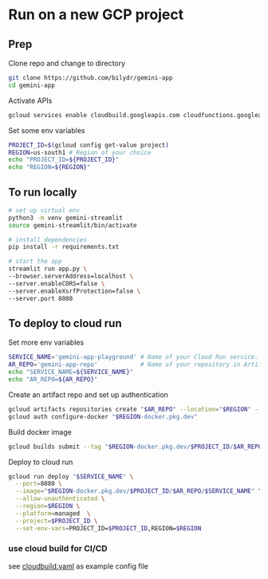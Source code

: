 # Run on a new GCP project

## Prep

Clone repo and change to directory
```bash
git clone https://github.com/bilydr/gemini-app
cd gemini-app
```

Activate APIs
```bash
gcloud services enable cloudbuild.googleapis.com cloudfunctions.googleapis.com run.googleapis.com logging.googleapis.com storage-component.googleapis.com aiplatform.googleapis.com artifactregistry.googleapis.com
```

Set some env variables
```bash
PROJECT_ID=$(gcloud config get-value project)
REGION=us-south1 # Region of your choice
echo "PROJECT_ID=${PROJECT_ID}"
echo "REGION=${REGION}"
```

## To run locally

```bash
# set up virtual env
python3 -m venv gemini-streamlit
source gemini-streamlit/bin/activate

# install dependencies
pip install -r requirements.txt

# start the app
streamlit run app.py \
--browser.serverAddress=localhost \
--server.enableCORS=false \
--server.enableXsrfProtection=false \
--server.port 8080
```
## To deploy to cloud run
Set more env variables
```bash
SERVICE_NAME='gemini-app-playground' # Name of your Cloud Run service.
AR_REPO='gemini-app-repo'            # Name of your repository in Artifact Registry
echo "SERVICE_NAME=${SERVICE_NAME}"
echo "AR_REPO=${AR_REPO}"
```

Create an artifact repo and set up authentication
```bash
gcloud artifacts repositories create "$AR_REPO" --location="$REGION" --repository-format=Docker
gcloud auth configure-docker "$REGION-docker.pkg.dev"
```

Build docker image
```bash
gcloud builds submit --tag "$REGION-docker.pkg.dev/$PROJECT_ID/$AR_REPO/$SERVICE_NAME"
```

Deploy to cloud run
```bash
gcloud run deploy "$SERVICE_NAME" \
  --port=8080 \
  --image="$REGION-docker.pkg.dev/$PROJECT_ID/$AR_REPO/$SERVICE_NAME" \
  --allow-unauthenticated \
  --region=$REGION \
  --platform=managed  \
  --project=$PROJECT_ID \
  --set-env-vars=PROJECT_ID=$PROJECT_ID,REGION=$REGION
  ```

### use cloud build for CI/CD
see [cloudbuild.yaml](./cloudbuild.yaml) as example config file
